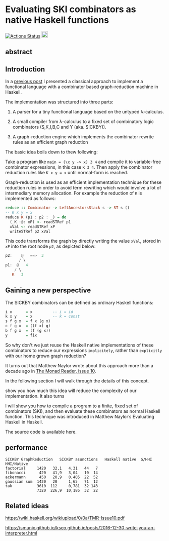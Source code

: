 # Evaluating SKI combinators as native Haskell functions

[![Actions Status](https://github.com/thma/lambda-ski/workflows/Haskell%20CI/badge.svg)](https://github.com/thma/lambda-ski/actions) <a href="https://github.com/thma/lambda-ski"><img src="https://thma.github.io/img/forkme.png" height="20" ></a>


## abstract

## Introduction

In a [previous post](https://thma.github.io/posts/2021-12-27-Implementing-a-functional-language-with-Graph-Reduction.html) I presented a classical approach to implement a functional language with a combinator based graph-reduction machine in Haskell.

The implementation was structured into three parts:

1. A parser for a tiny functional language based on the untyped λ-calculus.

2. A small compiler from λ-calculus to a fixed set of combinatory logic combinators (S,K,I,B,C and Y (aka. SICKBY)).

3. A graph-reduction engine which implements the combinator rewrite rules as an efficient graph reduction 


The basic idea boils down to thew following:

Take a program like `main = (\x y -> x) 3 4` and compile it to variable-free combinator expressions, in this case `K 3 4`.
Then apply the combinator reduction rules like `K x y = x` until normal-form is reached.

Graph-reduction is used as an efficient implementation technique for these reduction rules in order to 
avoid term rewriting which would involve a lot of intermediary memory allocation.
For example the reduction of `K` is implemented as follows:

```haskell
reduce :: Combinator -> LeftAncestorsStack s -> ST s ()
-- K x y = x
reduce K (p1 : p2 : _) = do
  (_K :@: xP) <- readSTRef p1
  xVal <- readSTRef xP
  writeSTRef p2 xVal
```
This code transforms the graph by directly writing the value `xVal`, stored in `xP` into the root node `p2`, as depicted below:

```haskell
p2:    @   ==>  3
      / \
p1:  @   4
    / \
   K   3
```

## Gaining a new perspective

The SICKBY combinators can be defined as ordinary Haskell functions:

```haskell
i x      = x         -- i = id
k x y    = x         -- k = const
s f g x  = f x (g x)
c f g x  = ((f x) g)
b f g x  = (f (g x))
y        = fix
```

So why don't we just reuse the Haskell native implementations of these combinators to reduce our expressions `implicitely`, 
rather than `explicitly` with our home grown graph reduction?

It turns out that Matthew Naylor wrote about this approach more than a decade ago in [The Monad Reader, issue 10](
https://wiki.haskell.org/wikiupload/0/0a/TMR-Issue10.pdf).

In the following section I will walk through the details of this concept.



show you how much this idea will reduce the complexity of our implementation.
It also turns 



 I will show you how to compile a program to a finite, fixed set of combinators (SKI), and then evaluate these combinators as normal Haskell function. This technique was introduced in Matthew Naylor’s Evaluating Haskell in Haskell.

The source code is available here.


## performance

```
SICKBY GraphReduction	SICKBY asunctions	Haskell native 	G/HHI	HHI/Native
factorial     1420   32,1   4,31   44   7
fibonacci      420   41,9   3,04   10  14
ackermann      450   20,9   0,405  22  52
gaussian sum  1420   20     1,65   71  12
tak           3610  112     0,781  32 143
              7320  226,9  10,186  32  22
```

## Related ideas

https://wiki.haskell.org/wikiupload/0/0a/TMR-Issue10.pdf

https://smunix.github.io/kseo.github.io/posts/2016-12-30-write-you-an-interpreter.html

